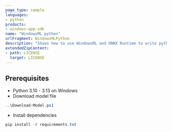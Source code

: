 ```yaml
---
page_type: sample
languages:
- python
products:
- windows-app-sdk
name: "WindowsML python"
urlFragment: WindowsMLPython
description: "Shows how to use WindowsML and ONNX Runtime to write python machine learning projects that runs across Windows AI hardware."
extendedZipContent:
- path: LICENSE
  target: LICENSE
---
```


## Prerequisites
* Python 3.10 - 3.13 on Windows
* Download model file
```PowerShell
..\Download-Model.ps1
```
* Install dependencies
```PowerShell
pip install -r requirements.txt
```